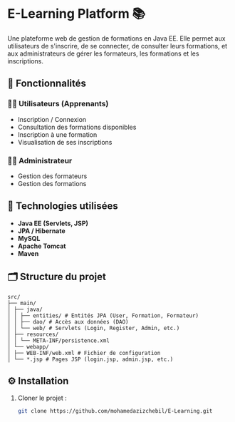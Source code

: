 # E-Learning Platform 📚

Une plateforme web de gestion de formations en Java EE. Elle permet aux utilisateurs de s'inscrire, de se connecter, de consulter leurs formations, et aux administrateurs de gérer les formateurs, les formations et les inscriptions.

## 🚀 Fonctionnalités

### 👨‍🎓 Utilisateurs (Apprenants)
- Inscription / Connexion
- Consultation des formations disponibles
- Inscription à une formation
- Visualisation de ses inscriptions


### 👨‍💼 Administrateur
- Gestion des formateurs
- Gestion des formations

## 🧱 Technologies utilisées

- **Java EE (Servlets, JSP)**
- **JPA / Hibernate**
- **MySQL**
- **Apache Tomcat**
- **Maven**

## 🗂️ Structure du projet


```
src/
├── main/
│ ├── java/
│ │ ├── entities/ # Entités JPA (User, Formation, Formateur)
│ │ ├── dao/ # Accès aux données (DAO)
│ │ └── web/ # Servlets (Login, Register, Admin, etc.)
│ ├── resources/
│ │ └── META-INF/persistence.xml
│ └── webapp/
│ ├── WEB-INF/web.xml # Fichier de configuration
│ └── *.jsp # Pages JSP (login.jsp, admin.jsp, etc.)

```


## ⚙️ Installation

1. Cloner le projet :
   ```bash
   git clone https://github.com/mohamedazizchebil/E-Learning.git
